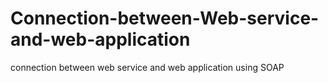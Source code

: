 # Connection-between-Web-service-and-web-application
connection between web service and web application using SOAP
